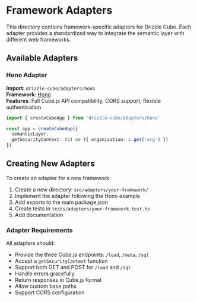 # Framework Adapters

This directory contains framework-specific adapters for Drizzle Cube. Each adapter provides a standardized way to integrate the semantic layer with different web frameworks.

## Available Adapters

### Hono Adapter

**Import**: `drizzle-cube/adapters/hono`  
**Framework**: [Hono](https://hono.dev)  
**Features**: Full Cube.js API compatibility, CORS support, flexible authentication  

```typescript
import { createCubeApp } from 'drizzle-cube/adapters/hono'

const app = createCubeApp({
  semanticLayer,
  getSecurityContext: (c) => ({ organisation: c.get('org') })
})
```

## Creating New Adapters

To create an adapter for a new framework:

1. Create a new directory: `src/adapters/your-framework/`
2. Implement the adapter following the Hono example
3. Add exports to the main package.json
4. Create tests in `tests/adapters/your-framework.test.ts`
5. Add documentation

### Adapter Requirements

All adapters should:
- Provide the three Cube.js endpoints: `/load`, `/meta`, `/sql`
- Accept a `getSecurityContext` function
- Support both GET and POST for `/load` and `/sql`
- Handle errors gracefully
- Return responses in Cube.js format
- Allow custom base paths
- Support CORS configuration